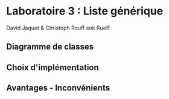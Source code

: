 # Laboratoire 3 : Liste générique

David Jaquet & Christoph Rouff soit Rueff

## Diagramme de classes

## Choix d'implémentation

## Avantages - Inconvénients